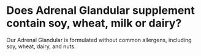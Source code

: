 # Does Adrenal Glandular supplement contain soy, wheat, milk or dairy?

Our Adrenal Glandular is formulated without common allergens, including soy, wheat, dairy, and nuts.